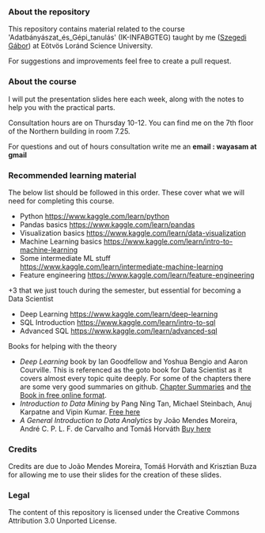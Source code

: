 
### **About the repository**

This repository contains material related to the course 'Adatbányászat_és_Gépi_tanulás' (IK-INFABGTEG) taught by me ([Szegedi Gábor](https://www.linkedin.com/in/g%C3%A1bor-szegedi-75692975/)) at Eötvös Loránd Science University. 

For suggestions and improvements feel free to create a pull request.


### **About the course**


I will put the presentation slides here each week, along with the notes to help you with the practical parts.

Consultation hours are on Thursday 10-12. You can find me on the 7th floor of the Northern building in room 7.25.

For questions and out of hours consultation write me an **email : wayasam at gmail**


### **Recommended learning material**

The below list should be followed in this order. These cover what we will need for completing this course. 

- Python https://www.kaggle.com/learn/python
- Pandas basics https://www.kaggle.com/learn/pandas
- Visualization basics https://www.kaggle.com/learn/data-visualization
- Machine Learning basics https://www.kaggle.com/learn/intro-to-machine-learning
- Some intermediate ML stuff https://www.kaggle.com/learn/intermediate-machine-learning
- Feature engineering https://www.kaggle.com/learn/feature-engineering

+3 that we just touch during the semester, but essential for becoming a Data Scientist
- Deep Learning https://www.kaggle.com/learn/deep-learning
- SQL Introduction https://www.kaggle.com/learn/intro-to-sql  
- Advanced SQL https://www.kaggle.com/learn/advanced-sql

Books for helping with the theory

- _Deep Learning_ book by Ian Goodfellow and Yoshua Bengio and Aaron Courville. This is referenced as the goto book for Data Scientist as it covers almost every topic quite deeply. For some of the chapters there are some very good summaries on github. [Chapter Summaries](https://github.com/dalmia/Deep-Learning-Book-Chapter-Summaries) and [the Book in free online format](https://www.deeplearningbook.org/).
- _Introduction to Data Mining_ by Pang Ning Tan, Michael Steinbach, Anuj Karpatne and Vipin Kumar. [Free here](https://www-users.cs.umn.edu/~kumar001/dmbook/index.php#item3)
- _A General Introduction to Data Analytics_ by João Mendes Moreira, André C. P. L. F. de Carvalho and Tomáš Horváth [Buy here](https://www.wiley.com/en-us/A+General+Introduction+to+Data+Analytics-p-9781119296263)

### **Credits**

Credits are due to João Mendes Moreira, Tomáš Horváth and Krisztian Buza for allowing me to use their slides for the creation of these slides. 

### **Legal**

The content of this repository is licensed under the Creative Commons Attribution 3.0 Unported License.
